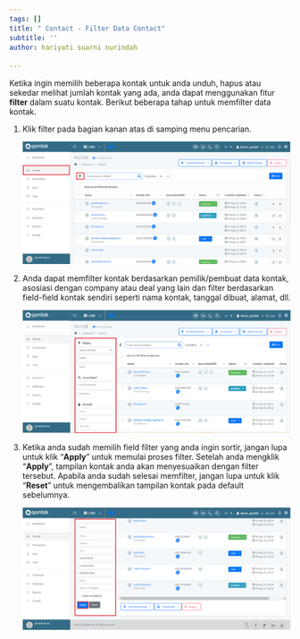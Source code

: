 ```yaml
---
tags: []
title: " Contact - Filter Data Contact"
subtitle: ''
author: hariyati suarni nurindah

---
```

Ketika ingin memilih beberapa kontak untuk anda unduh, hapus atau sekedar melihat jumlah kontak yang ada, anda dapat menggunakan fitur **filter** dalam suatu kontak. Berikut beberapa tahap untuk memfilter data kontak.

1. Klik filter pada bagian kanan atas di samping menu pencarian.

   ![](/uploads/filterkontak-1.PNG)
2. Anda dapat memfilter kontak berdasarkan pemilik/pembuat data kontak, asosiasi dengan company atau deal yang lain dan filter berdasarkan field-field kontak sendiri seperti nama kontak, tanggal dibuat, alamat, dll.

   ![](/uploads/filterkontak1.PNG)
3. Ketika anda sudah memilih field filter yang anda ingin sortir, jangan lupa untuk klik “**Apply**” untuk memulai proses filter. Setelah anda mengklik “**Apply**”, tampilan kontak anda akan menyesuaikan dengan filter tersebut. Apabila anda sudah selesai memfilter, jangan lupa untuk klik “**Reset**” untuk mengembalikan tampilan kontak pada default sebelumnya.

   ![](/uploads/filterkontak3-1.PNG)